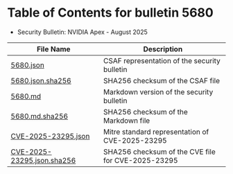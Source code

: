 # Table of Contents for bulletin 5680

 - Security Bulletin: NVIDIA Apex - August 2025

| File Name | Description |
|-----------|-------------|
| [5680.json](5680.json) | CSAF representation of the security bulletin |
| [5680.json.sha256](5680.json.sha256) | SHA256 checksum of the CSAF file |
| [5680.md](5680.md) | Markdown version of the security bulletin |
| [5680.md.sha256](5680.md.sha256) | SHA256 checksum of the Markdown file |
| [CVE-2025-23295.json](CVE-2025-23295.json) | Mitre standard representation of CVE-2025-23295 |
| [CVE-2025-23295.json.sha256](CVE-2025-23295.json.sha256) | SHA256 checksum of the CVE file for CVE-2025-23295 |
